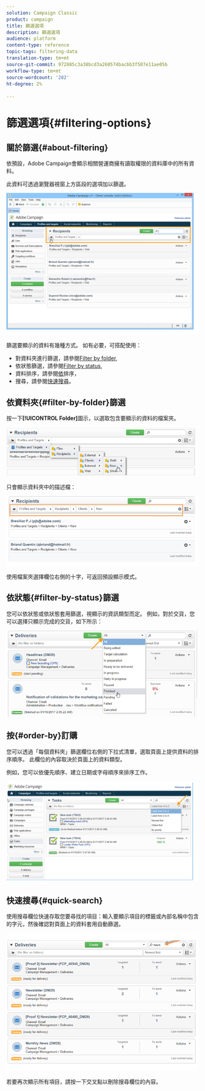 ```yaml
---
solution: Campaign Classic
product: campaign
title: 篩選選項
description: 篩選選項
audience: platform
content-type: reference
topic-tags: filtering-data
translation-type: tm+mt
source-git-commit: 972885c3a38bcd3a260574bacbb3f507e11ae05b
workflow-type: tm+mt
source-wordcount: '282'
ht-degree: 2%

---
```



# 篩選選項{#filtering-options}

## 關於篩選{#about-filtering}

依預設，Adobe Campaign會顯示相關營運商擁有讀取權限的資料庫中的所有資料。

此資料可透過瀏覽器視窗上方區段的選項加以篩選。

![](assets/filter_web_zone.png)

篩選要顯示的資料有幾種方式。 如有必要，可搭配使用：

* 對資料夾進行篩選，請參閱[Filter by folder](#filter-by-folder),
* 依狀態篩選，請參閱[Filter by status](#filter-by-status),
* 資料排序，請參閱[依](#order-by)排序，
* 搜尋，請參閱[快速搜尋](#quick-search)。

## 依資料夾{#filter-by-folder}篩選

按一下&#x200B;**[!UICONTROL Folder]**&#x200B;圖示，以選取包含要顯示的資料的檔案夾。

![](assets/filter_web_select_folder.png)

只會顯示資料夾中的描述檔：

![](assets/filter_web_folder_display.png)

使用檔案夾選擇欄位右側的十字，可返回預設顯示模式。

## 依狀態{#filter-by-status}篩選

您可以依狀態或依狀態套用篩選，視顯示的資訊類型而定。 例如，對於交貨，您可以選擇只顯示完成的交貨，如下所示：

![](assets/d_ncs_user_interface_filter_delivery.png)

## 按{#order-by}訂購

您可以透過「每個資料夾」篩選欄位右側的下拉式清單，選取頁面上提供資料的排序順序。 此欄位的內容取決於頁面上的資料類型。

例如，您可以依優先順序、建立日期或字母順序來排序工作。

![](assets/order_data_sample.png)

## 快速搜尋{#quick-search}

使用搜尋欄位快速存取您要尋找的項目：輸入要顯示項目的標籤或內部名稱中包含的字元，然後確認對頁面上的資料套用自動篩選。

![](assets/d_ncs_user_interface_filter_search.png)

若要再次顯示所有項目，請按一下交叉點以刪除搜尋欄位的內容。
